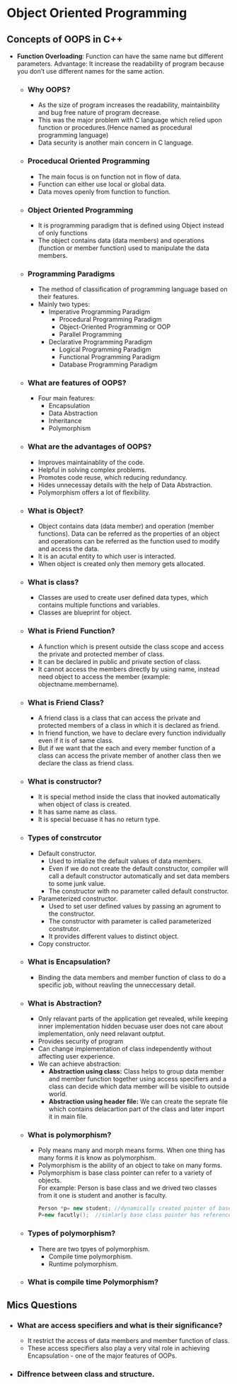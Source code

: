 # Object Oriented Programming

## Concepts of OOPS in C++

- **Function Overloading**: 
    Function can have the same name but different parameters.
    Advantage: It increase the readability of program because you don’t use different names for the same action.

    - ### Why OOPS?
        - As the size of program increases the readability, maintainbility and bug free nature of program decrease.
        - This was the major problem with C language which relied upon function or procedures.(Hence named as procedural programming language)
        - Data security is another main concern in C language. 
    - ### Proceducal Oriented Programming
        - The main focus is on function not in flow of data.
        - Function can either use local or global data.
        - Data moves openly from function to function.
    - ### Object Oriented Programming
        - It is programming paradigm that is defined using Object instead of only functions 
        - The object contains data (data members) and operations (function or member function) used to manipulate the data members.
    - ### Programming Paradigms 
        - The method of classification of programming language based on their features.
        - Mainly two types:
            - Imperative Programming Paradigm
                - Procedural Programming Paradigm
                - Object-Oriented Programming or OOP
                - Parallel Programming
            - Declarative Programming Paradigm
                - Logical Programming Paradigm
                - Functional Programming Paradigm
                - Database Programming Paradigm
     - ### What are features of OOPS?
         - Four main features:
            - Encapsulation
            - Data Abstraction
            - Inheritance
            - Polymorphism
    - ###  What are the advantages of OOPS?
        - Improves maintainablity of the code.
        - Helpful in solving complex problems.
        - Promotes code reuse, which reducing redundancy.
        - Hides unnecessay details with the help of Data Abstraction.
        - Polymorphism offers a lot of flexibility.
    - ### What is Object?
        - Object contains data (data member) and operation (member functions). Data can be referred as the properties of an object and operations can be referred as the function used to modify and access the data. 
        - It is an acutal entity to which user is interacted.
        - When object is created only then memory gets allocated.
    - ### What is class?
        - Classes are used to create user defined data types, which contains multiple functions and variables.
        - Classes are blueprint for object.
    - ### What is Friend Function?
        - A function which is present outside the class scope and access the private and protected member of class.
        - It can be declared in public and private section of class.
        - It cannot access  the members directly by using name, instead need object to access the member (example: objectname.membername).
    - ### What is Friend Class?
        - A friend class is a class that can access the private and protected members of a class in which it is declared as friend.
        - In friend function, we have to declare every function individually even if it is of same class.
        - But if we want that the each and every member function of a class can access the private member of another class then we declare the class as friend class.
    - ### What is constructor?
        - It is special method inside the class that inovked automatically when object of class is created.
        - It has same name as class.
        - It is special becuase it has no return type.
    - ### Types of constrcutor
        - Default constructor.
            - Used to intialize the default values of data members.
            - Even if we do not create the default constructor, compiler will call a default constructor automatically and set data members to some junk value.
            - The constructor with no parameter called default constructor.
        - Parameterized constructor.
            - Used to set user defined values by passing an agrument to the constructor.
            - The constructor with parameter is called parameterized construtor.
            - It provides different values to distinct object.
        - Copy constructor.
    - ### What is Encapsulation?
        - Binding the data members and member function of class to do a specific job, without reavling the unneccessary detail.
    - ### What is Abstraction?
        - Only relavant parts of the application get revealed, while keeping inner implementation hidden becuase user does not care about implementation, only need relavant outptut.
        - Provides security of program
        - Can change implementation of class independently without affecting user experience.
        - We can achieve abstraction:
            - **Abstraction using class:** Class helps to group data member and member function together using access specifiers and a class can decide which data member will be visible to outside world.
            - **Abstraction using header file:** We can create the seprate file which contains delacartion part of the class and later import it in main file.
    - ### What is polymorphism?
        - Poly means many and morph means forms. When one thing has many forms it is know as polymorphism.
        - Polymorphism is the ability of an object to take on many forms.
        - Polymorphism is base class pointer can refer to a variety of objects.<br/>For example:
            Person is base class and we drived two classes from it one is student and another is faculty. 
            ```C++
            Person *p= new student; //dynamically created pointer of base class which is pointing to derived class.
            P=new facutly();  //simlarly base class pointer has reference of faculty object.
            ```
    - ### Types of polymorphism?
        - There are two tpyes of polymorphism.
            - Compile time polymorphism.
            - Runtime polymorphism.
    - ### What is compile time Polymorphism?
    


## Mics Questions

- ### What are access specifiers and what is their significance?
    - It restrict the access of data members and member function of class.
    - These access specifiers also play a very vital role in achieving Encapsulation - one of the major features of OOPs.
- ### Diffrence between class and structure.

